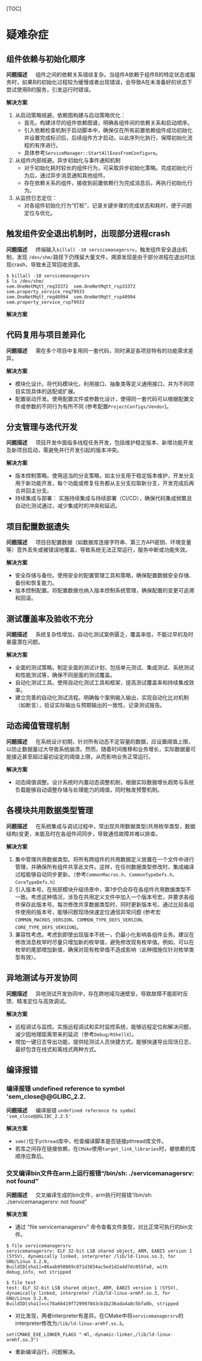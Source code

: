 [TOC]

# 疑难杂症

## 组件依赖与初始化顺序
**问题描述**
&emsp; 组件之间的依赖关系错综复杂。当组件A依赖于组件B的特定状态或服务时，如果B的初始化过程较为缓慢或者出现错误，会导致A在未准备好的状态下尝试使用B的服务，引发运行时错误。

**解决方案**
1. 从启动策略规避。依赖图构建与启动策略优化：
   * 首先，构建详尽的组件依赖图谱，明确各组件间的依赖关系和启动顺序。
   * 引入依赖检查机制于启动脚本中，确保仅在所有前置依赖组件成功初始化并设置完成标识后，后续组件方才启动，以此序列化执行，保障初始化流程的有序进行。
   * 具体参考`ServiceManager::StartAllExesFromConfigure`。
2. 从组件内部规避。异步初始化与事件通知机制
   * 对于初始化耗时较长的组件行为，可采取异步初始化策略。完成初始化行为后，通过异步消息通知其他组件。
   * 存在依赖关系的组件，接收到前置依赖行为完成消息后，再执行初始化行为。
3. 从监控日志定位：
   * 对各组件初始化行为“打桩”，记录关键步骤的完成状态和耗时，便于问题定位与优化。

## 触发组件安全退出机制时，出现部分进程crash
**问题描述**
&emsp; 终端输入`killall -10 servicemanagersrv`，触发组件安全退出机制，发现 `/dev/shm/`路径下仍残留大量文件，溯源发现是由于部分进程在退出时出现crash，导致未正常回收资源。
```
$ killall -10 servicemanagersrv
$ ls /dev/shm/
sem.OneNetMqtt_req33372  sem.OneNetMqtt_rsp33372  sem.property_service_req79933
sem.OneNetMqtt_req40994  sem.OneNetMqtt_rsp40994  sem.property_service_rsp79933
```

**解决方案**

## 代码复用与项目差异化
**问题描述**
&emsp; 需在多个项目中复用同一套代码，同时满足各项目特有的功能需求差异。

**解决方案**
* 模块化设计。将代码模块化，利用接口、抽象类等定义通用接口，并为不同项目实现具体的适配或扩展。
* 配置驱动开发。使用配置文件或参数化设计，使得同一套代码可以根据配置文件或参数的不同行为有所不同 (参考配置`ProjectConfigs/Vendor`)。

## 分支管理与迭代开发
**问题描述**
&emsp; 项目开发中面临多线程任务开发，包括维护稳定版本、新增功能开发及新项目启动，需避免并行开发引起的版本冲突。

**解决方案**
* 版本控制策略。使用适当的分支策略，如主分支用于稳定版本维护，开发分支用于新功能开发，每个功能或修复任务都从主分支拉取新分支，开发完成后再合并回主分支。
* 持续集成与部署： 实施持续集成与持续部署（CI/CD），确保代码集成频繁且自动化测试通过，减少集成时的冲突和延迟。

## 项目配置数据遗失
**问题描述**
&emsp; 项目目配置数据（如数据库连接字符串、第三方API密钥、环境变量等）意外丢失或被错误地覆盖，导致系统无法正常运行，服务中断或功能失效。

**解决方案**
* 安全存储与备份。使用安全的配置管理工具和策略，确保配置数据安全存储、备份和恢复能力。
* 版本控制配置。将配置数据也纳入版本控制系统管理，确保配置的变更可追溯和回滚。

## 测试覆盖率及验收不充分
**问题描述**
&emsp; 系统复杂性增加，自动化测试案例匮乏，覆盖率低，不能过早的及时暴露潜在问题。

**解决方案**
* 全面的测试策略。制定全面的测试计划，包括单元测试、集成测试、系统测试和性能测试等，确保不同层面的测试覆盖。
* 自动化测试工具。使用自动化测试工具和框架，提高测试覆盖率和持续集成效率。
* 建立完善的自动化测试流程。明确每个案例输入输出，实现自动化比对机制（如断言），验证实际输出与预期输出的一致性，记录测试报告。

## 动态阈值管理机制
**问题描述**
&emsp; 在系统设计初期，针对所有动态不定容量的数据，应设置阈值上限，以防止数据量过大导致系统崩溃。然而，随着时间推移和业务增长，实际数据量可能接近甚至超过最初设定的阈值上限，从而影响业务正常运行。

**解决方案**
* 动态阈值调整。设计系统时内置动态调整机制，根据实际数据增长趋势与系统负载能够自动调整存储与处理能力的阈值，同时触发预警机制。


## 各模块共用数据类型管理
**问题描述**
&emsp; 在系统集成与调试过程中，常出现共用数据类型(共用枚举类型，数据结构)变更，未能及时在各组件间同步，导致通信故障并难以排查。

**解决方案**
1. 集中管理共用数据类型。将所有跨组件的共用数据定义放置在一个文件中进行管理，并确保所有组件共享此文件。这样，在任何数据类型修改时，集成编译过程能够自动同步更新。（参考`CommonMacros.h`、`CommonTypeDefs.h`、`CoreTypeDefs.h`）
2. 引入版本号。在局部模块升级场景中，第1步仍会存在各组件共用数据类型不一致。考虑这种情况，涉及在共用定义文件中加入一个版本号宏，并要求各组件保存此版本号。每次修改共享数据类型时，同时更新版本号。通过比较各组件使用的版本号，能够问题现场快速定位通信异常问题 (参考宏`COMMON_MACROS_VERSION`、`COMMON_TYPE_DEFS_VERSION`、`CORE_TYPE_DEFS_VERSION`)。
3. 兼容性考虑。考虑到即使出现版本不统一，仍最小化影响各组件业务。建议在修改消息枚举时尽量只增加新的枚举值，避免修改现有枚举值。例如，可以在枚举的尾部增加新值，确保对现有枚举值不造成影响（此种措施仅针对枚举类型有效）。

## 异地测试与开发协同
**问题描述**
&emsp; 异地测试开发协同中，存在跨地域沟通壁垒，导致故障不能即时反馈、精准定位与高效调试。

**解决方案**
* 远程调试与监控。实施远程调试和实时监控系统，能够远程定位和解决问题，减少因地理距离带来的延迟（参考`Debug/RShellX`）。
* 增加一键日志导出功能，提供给测试人员快捷方式，能够快速导出现场日志，最好包含在线式和离线式两种方式。

## 编译报错

### 编译报错 undefined reference to symbol 'sem_close@@GLIBC_2.2.
**问题描述**
&emsp; 编译报错 `undefined reference to symbol 'sem_close@@GLIBC_2.2.5'`

**解决方案**
* `sem()`位于`pthread`库中，检查编译脚本是否链接pthread库文件。
* 若库之间存在链接依赖，在`CMake`使用`target_link_libraries`时，被依赖的库顺序应靠后。

### 交叉编译bin文件在arm上运行报错“/bin/sh: ./servicemanagersrv: not found”

**问题描述**
&emsp; 交叉编译生成的bin文件，arm执行时报错“/bin/sh: ./servicemanagersrv: not found”

**解决方案**
* 通过 "file servicemanagersrv" 命令查看文件类型，对比正常可执行的bin文件。

```shell
$ file servicemanagersrv
servicemanagersrv: ELF 32-bit LSB shared object, ARM, EABI5 version 1 (SYSV), dynamically linked, interpreter /lib/ld-linux.so.3, for GNU/Linux 3.2.0, BuildID[sha1]=86aab950869c071d3834ac5ed1d2a4d7dc055fa8, with debug_info, not stripped

$ file test
test: ELF 32-bit LSB shared object, ARM, EABI5 version 1 (SYSV), dynamically linked, interpreter /lib/ld-linux-armhf.so.3, for GNU/Linux 3.2.0, BuildID[sha1]=cc78a66419f729997043cb1b236ada4a8c5bfa0b, stripped
```
* 对比发现，两者interpreter有差异。在CMake中将`servicemanagersrv`的interpreter修改为`/lib/ld-linux-armhf.so.3`。

```shell
set(CMAKE_EXE_LINKER_FLAGS "-Wl,-dynamic-linker,/lib/ld-linux-armhf.so.3")
```
* 重新编译运行，问题解决。
